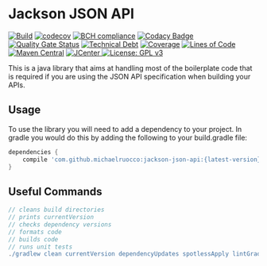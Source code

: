 # Jackson JSON API

[![Build](https://github.com/michaelruocco/jackson-json-api/workflows/build/badge.svg)](https://github.com/michaelruocco/jackson-json-api/actions)
[![codecov](https://codecov.io/gh/michaelruocco/jackson-json-api/branch/master/graph/badge.svg)](https://codecov.io/gh/michaelruocco/jackson-json-api)
[![BCH compliance](https://bettercodehub.com/edge/badge/michaelruocco/jackson-json-api?branch=master)](https://bettercodehub.com/)
[![Codacy Badge](https://app.codacy.com/project/badge/Grade/082023bfbd484b058a24eca04b215572)](https://www.codacy.com/manual/michaelruocco/jackson-json-api?utm_source=github.com&amp;utm_medium=referral&amp;utm_content=michaelruocco/jackson-json-api&amp;utm_campaign=Badge_Grade)
[![Quality Gate Status](https://sonarcloud.io/api/project_badges/measure?project=michaelruocco_jackson-json-api&metric=alert_status)](https://sonarcloud.io/dashboard?id=michaelruocco_jackson-json-api)
[![Technical Debt](https://sonarcloud.io/api/project_badges/measure?project=michaelruocco_jackson-json-api&metric=sqale_index)](https://sonarcloud.io/dashboard?id=michaelruocco_jackson-json-api)
[![Coverage](https://sonarcloud.io/api/project_badges/measure?project=michaelruocco_jackson-json-api&metric=coverage)](https://sonarcloud.io/dashboard?id=michaelruocco_jackson-json-api)
[![Lines of Code](https://sonarcloud.io/api/project_badges/measure?project=michaelruocco_jackson-json-api&metric=ncloc)](https://sonarcloud.io/dashboard?id=michaelruocco_jackson-json-api)
[![Maven Central](https://maven-badges.herokuapp.com/maven-central/com.github.michaelruocco/jackson-json-api/badge.svg)](https://maven-badges.herokuapp.com/maven-central/com.github.michaelruocco/jackson-json-api)
[![JCenter](https://api.bintray.com/packages/michaelruocco/maven/jackson-json-api/images/download.svg) ](https://bintray.com/michaelruocco/maven/jackson-json-api/_latestVersion)
[![License: GPL v3](https://img.shields.io/badge/License-GPLv3-blue.svg)](https://www.gnu.org/licenses/gpl-3.0)

This is a java library that aims at handling most of the boilerplate code
that is required if you are using the JSON API specification when building
your APIs.

## Usage

To use the library you will need to add a dependency to your project. In
gradle you would do this by adding the following to your build.gradle file:

```gradle
dependencies {
    compile 'com.github.michaelruocco:jackson-json-api:{latest-version}'
}
```

## Useful Commands

```gradle
// cleans build directories
// prints currentVersion
// checks dependency versions
// formats code
// builds code
// runs unit tests
./gradlew clean currentVersion dependencyUpdates spotlessApply lintGradle build
```